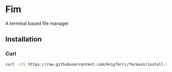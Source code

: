 # Fim

A terminal based file manager

## Installation

### Curl
```sh
curl -sfL https://raw.githubusercontent.com/knipferrc/fm/main/install.sh | sh
```
